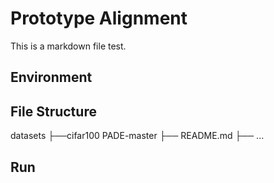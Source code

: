 # Prototype Alignment
This is a markdown file test.
## Environment

## File Structure

datasets
├──cifar100
PADE-master
├── README.md
├── ...                                

## Run
